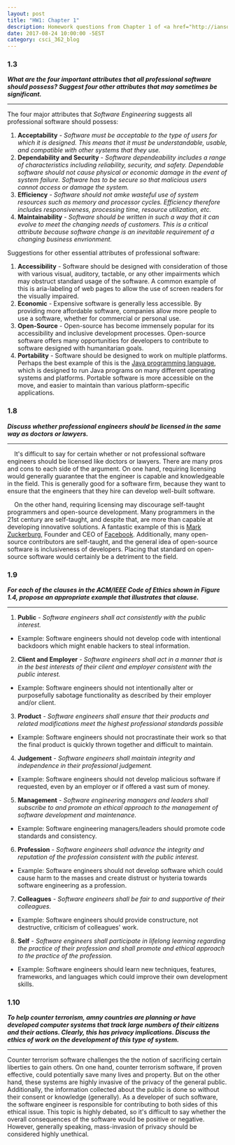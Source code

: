 ```yaml
---
layout: post
title: "HW1: Chapter 1"
description: Homework questions from Chapter 1 of <a href="http://iansommerville.com/software-engineering-book/" target="_blank"><em>Software Engineering 10th Edition</em></a> by Ian Sommerville.
date: 2017-08-24 10:00:00 -5EST
category: csci_362_blog
---
```


### 1.3
_**What are the four important attributes that all professional software should possess? Suggest four other attributes that may sometimes be significant.**_

---
The four major attributes that _Software Engineering_ suggests all professional software should possess:
1. **Acceptability** - _Software must be acceptable to the type of users for which it is designed. This means that it must be understandable, usable, and compatible with other systems that they use._ 
2. **Dependability and Security** - _Software dependeability includes a range of characteristics including reliability, security, and safety. Dependable software should not cause physical or economic damage in the event of system failure. Software has to be secure so that malicious users cannot access or damage the system._
3. **Efficiency** - _Software should not amke wasteful use of system resources such as memory and processor cycles. Efficiency therefore includes responsiveness, processing time, resource utilization, etc._
4. **Maintainability** - _Software should be written in such a way that it can evolve to meet the changing needs of customers. This is a critical attribute because software change is an inevitable requirement of a changing business envrionment._

Suggestions for other essential attributes of professional software:
1. **Accessibility** - Software should be designed with consideration of those with various visual, auditory, tactable, or any other impairments which may obstruct standard usage of the software. A common example of this is aria-labeling of web pages to allow the use of screen readers for the visually impaired.
2. **Economic** - Expensive software is generally less accessible. By providing more affordable software, companies allow more people to use a software, whether for commercial or personal use.
3. **Open-Source** - Open-source has become immensely popular for its accessibility and inclusive development processes. Open-source software offers many opportunities for developers to contribute to software designed with humanitarian goals.
4. **Portability** - Software should be designed to work on multiple platforms. Perhaps the best example of this is the <a href="https://en.wikipedia.org/wiki/Java_(programming_language)" target="_blank">Java programming language</a>, which is designed to run Java programs on many different operating systems and platforms. Portable software is more accessible on the move, and easier to maintain than various platform-specific applications.

### 1.8
_**Discuss whether professional engineers should be licensed in the same way as doctors or lawyers.**_

---
&nbsp;&nbsp;&nbsp;&nbsp;It's difficult to say for certain whether or not professional software engineers should be licensed like doctors or lawyers. There are many pros and cons to each side of the argument. On one hand, requiring licensing would generally guarantee that the engineer is capable and knowledgeable in the field. This is generally good for a software firm, because they want to ensure that the engineers that they hire can develop well-built software. 

&nbsp;&nbsp;&nbsp;&nbsp;On the other hand, requiring licensing may discourage self-taught programmers and open-source development. Many programmers in the 21st century are self-taught, and despite that, are more than capable at developing innovative solutions. A fantastic example of this is <a href="https://en.wikipedia.org/wiki/Mark_Zuckerberg" target="_blank">Mark Zuckerburg</a>, Founder and CEO of <a href="https://www.facebook.com/" target="_blank">Facebook</a>.
Additionally, many open-source contributors are self-taught, and the general idea of open-source software is inclusiveness of developers. Placing that standard on open-source software would certainly be a detriment to the field.

### 1.9
_**For each of the clauses in the ACM/IEEE Code of Ethics shown in Figure 1.4, propose an appropriate example that illustrates that clause.**_

---
1. **Public** - _Software engineers shall act consistently with the public interest._
* Example: Software engineers should not develop code with intentional backdoors which might enable hackers to steal information.
2. **Client and Employer** - _Software engineers shall act in a manner that is in the best interests of their client and employer consistent with the public interest._
* Example: Software engineers should not intentionally alter or purposefully sabotage functionality as described by their employer and/or client.
3. **Product** - _Software engineers shall ensure that their products and related modifications meet the highest professional standards possible_
* Example: Software engineers should not procrastinate their work so that the final product is quickly thrown together and difficult to maintain.
4. **Judgement** - _Software engineers shall maintain integrity and independence in their professional judgement._
* Example: Software engineers should not develop malicious software if requested, even by an employer or if offered a vast sum of money.
5. **Management** - _Software engineering managers and leaders shall subscribe to and promote an ethical approach to the management of software development and maintenance._
* Example: Software engineering managers/leaders should promote code standards and consistency.
6. **Profession** - _Software engineers shall advance the integrity and reputation of the profession consistent with the public interest._
* Example: Software engineers should not develop software which could cause harm to the masses and create distrust or hysteria towards software engineering as a profession.
7. **Colleagues** - _Software engineers shall be fair to and supportive of their colleagues._
* Example: Software engineers should provide constructure, not destructive, criticism of colleagues' work.
8. **Self** - _Software engineers shall participate in lifelong learning regarding the practice of their profession and shall promote and ethical approach to the practice of the profession._
* Example: Software engineers should learn new techniques, features, frameworks, and languages which could improve their own development skills.

### 1.10
_**To help counter terrorism, amny countries are planning or have developed computer systems that track large numbers of their citizens and their actions. Clearly, this has privacy implications. Discuss the ethics of work on the development of this type of system.**_

---

Counter terrorism software challenges the the notion of sacrificing certain liberties to gain others. On one hand, counter terrorism software, if proven effective, could potentially save many lives and property. But on the other hand, these systems are highly invasive of the privacy of the general public. Additionally, the information collected about the public is done so without their consent or knowledge (generally). As a developer of such software, the software engineer is responsible for contributing to both sides of this ethical issue. This topic is highly debated, so it's difficult to say whether the overall consequences of the software would be positive or negative. However, generally speaking, mass-invasion of privacy should be considered highly unethical.
